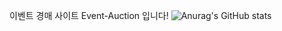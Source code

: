 이벤트 경매 사이트 Event-Auction 입니다!
![Anurag's GitHub stats](https://github-readme-stats.vercel.app/api?username=Seungwoo-53&hide=contribs,prs&show_icons=true&theme=테마)
